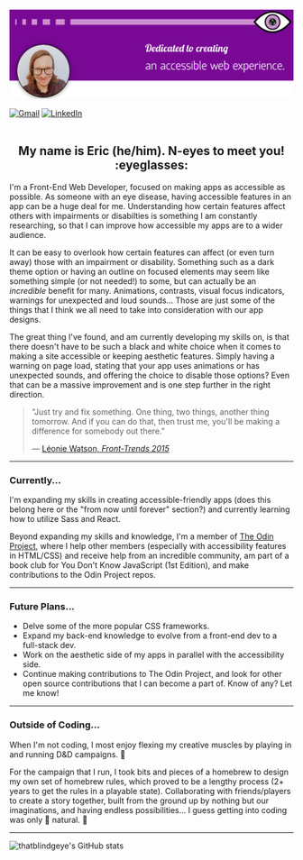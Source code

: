 <img alt="A banner with the text, 'dedicated to creating an accessible web experience.'" src="./gitbanner.png">

<a href="mailto:ejo10488@gmail.com"><img alt="Gmail" src="https://img.shields.io/badge/Gmail-D14836?style=for-the-badge&logo=gmail&logoColor=white" /></a>
<a href="https://www.linkedin.com/in/ericolkowski/"><img alt="LinkedIn" src="https://img.shields.io/badge/linkedin%20-%230077B5.svg?&style=for-the-badge&logo=linkedin&logoColor=white" /></a>
<br><br>
<h2 align="center">My name is Eric (he/him). N-eyes to meet you! :eyeglasses:</h2>

I'm a Front-End Web Developer, focused on making apps as accessible as possible. As someone with an eye disease, having accessible features in an app can be a huge deal for me. Understanding how certain features affect others with impairments or disabilties is something I am constantly researching, so that I can improve how accessible my apps are to a wider audience.

It can be easy to overlook how certain features can affect (or even turn away) those with an impairment or disability. Something such as a dark theme option or having an outline on focused elements may seem like something simple (or not needed!) to some, but can actually be an *incredible* benefit for many. Animations, contrasts, visual focus indicators, warnings for unexpected and loud sounds... Those are just some of the things that I think we all need to take into consideration with our app designs.

The great thing I've found, and am currently developing my skills on, is that there doesn't have to be such a black and white choice when it comes to making a site accessible or keeping aesthetic features. Simply having a warning on page load, stating that your app uses animations or has unexpected sounds, and offering the choice to disable those options? Even that can be a massive improvement and is one step further in the right direction. 

> "Just try and fix something. One thing, two things, another thing tomorrow. And if you can do that, then trust me, you'll be making a difference for somebody out there."
>
>  — [Léonie Watson, *Front-Trends 2015*](https://www.youtube.com/watch?v=qdB8SRhqvFc&t=1418s)

---

### Currently...

I'm expanding my skills in creating accessible-friendly apps (does this belong here or the "from now until forever" section?) and currently learning how to utilize Sass and React.

Beyond expanding my skills and knowledge, I'm a member of [The Odin Project](https://www.theodinproject.com/), where I help other members (especially with accessibility features in HTML/CSS) and receive help from an incredible community, am part of a book club for You Don't Know JavaScript (1st Edition), and make contributions to the Odin Project repos.

---

### Future Plans...

- Delve some of the more popular CSS frameworks.
- Expand my back-end knowledge to evolve from a front-end dev to a full-stack dev.
- Work on the aesthetic side of my apps in parallel with the accessibility side.
- Continue making contributions to The Odin Project, and look for other open source contributions that I can become a part of. Know of any? Let me know!

---

### Outside of Coding...

When I'm not coding, I most enjoy flexing my creative muscles by playing in and running D&D campaigns. :game_die:

For the campaign that I run, I took bits and pieces of a homebrew to design my own set of homebrew rules, which proved to be a lengthy process (2+ years to get the rules in a playable state). Collaborating with friends/players to create a story together, built from the ground up by nothing but our imaginations, and having endless possibilities... I guess getting into coding was only :game_die: natural. :game_die:

---

![thatblindgeye's GitHub stats](https://github-readme-stats.vercel.app/api?username=thatblindgeye&hide=stars,contribs,issues&show_icons=true&theme=midnight-purple)
